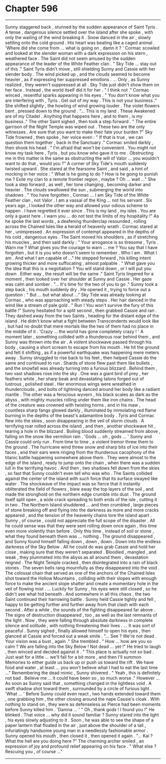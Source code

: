 
# Chapter 596


---

Sunny staggered back , stunned by the sudden appearance of Saint Tyris . A tense , dangerous silence settled over the island after she spoke , with only the wailing of the wind breaking it .
Snow danced in the air , slowly settling onto the cold ground .
His heart was beating like a caged animal .
'Where did she come from … what is going on , damn it ? '
Cormac scowled and looked at the slender woman with a dark expression on his stern , weathered face . The Saint did not seem amused by the sudden appearance of the leader of the White Feather clan .
" Sky Tide … stay out of this ."
Saint Tyris didn't move , still shielding Sunny and Cassie with her slender body . The wind picked up , and the clouds seemed to become heavier , as if expressing her suppressed emotions .
… Only , as Sunny realized , they weren't suppressed at all . Sky Tide just didn't show them on her face . Instead , the world itself did it for her .
" I think not ."
Cormac winced , resentful sparks appearing in his eyes .
" You don't know what you are interfering with , Tyris . Get out of my way . This is not your business ."
She shifted slightly , the howling of wind growing louder . The violet flowers bent , pressed down to the ground .
"... This is my land . These Awakened are of my Citadel . Anything that happens here , and to them , is my business ."
The other Saint sighed , then took a step forward .
" The entire garrison of the Night Temple was wiped out . These two are the only witnesses . Are sure that you want to make their fate your burden ?"
Sky Tide frowned , then spoke , her voice even :
" If that is true , we can question them together , back in the Sanctuary ."
Cormac smiled darkly , then shook his head .
" I'm afraid that won't be convenient . You might not know my task here , Tyris , but you know who gave it to me . Obstructing me in this matter is the same as obstructing the will of Valor … you wouldn't want to do that , would you ?"
A corner of Sky Tide's mouth suddenly twisted upward . She stared at the fearsome Saint , and said , a hint of mocking in her voice :
" What is he going to do ? How is he going to punish me ? Exile my clan to a remote frontier region , maybe ? Oh … wait …"
She took a step forward , as well , her tone changing , becoming darker and heavier . The clouds swallowed the sun , submerging the world into shadows .
" You have forgotten , Cormac … I am Sky Tide of the White Feather clan , not Valor . I am a vassal of the King … not his servant . Six years ago , I looked the other way and allowed your odious scheme to happen . I have regretted it ever since . This is my land , my isles . You are only a guest here . I warn you … do not test the limits of my hospitality !"
As he spoke the last words , a deafening thunderclap resounded , rolling across the Chained Isles like a herald of heavenly wrath .
Cormac stared at her , unimpressed . An expression of contempt appeared in the depths of his cold , dangerous eyes . The Saint moved his shoulders , as if stretching his muscles , and then said darkly :
" Your arrogance is so tiresome , Tyris . Warn me ? What gives you the courage to warn … me ? You say that I have forgotten , but it is you who doesn't seem to remember . Who I am . What I am . And what I am capable of …"
He stepped forward , his killing intent growing thicker and more suffocating , almost palpable .
" What gave you the idea that this is a negotiation ? You will stand down , or I will put you down . Either way , the result will be the same ."
Saint Tyris lingered for a moment , then looked over her shoulder at Sunny and Cassie . Her gaze was calm and somber .
"... It's time for the two of you to go ."
Sunny took a step back , his mouth suddenly dry . He opened it , trying to force out a question :
" But … but what about …"
Sky Tide was already looking at Cormac , who was approaching with steady steps . Her hair danced in the wind like a stream of pale gold .
" Run ! You won't survive the fury of this battle !"
Sunny hesitated for a split second , then grabbed Cassie and ran . They dashed away from the two Saints , heading for the distant edge of the island . He didn't know what a fight between Transcendents would look like , but had no doubt that mere mortals like the two of them had no place in the middle of it .
'Crazy … the world has gone completely crazy ! '
A moment later , something collided with a thunderous roar behind them , and Sunny was thrown into the air . A violent shockwave passed through his body , causing a short scream to escape from his mouth .
He hit the ground and felt it shifting , as if a powerful earthquake was happening mere meters away . Sunny struggled to rise back to his feet , then helped Cassie do the same and continued to run . Shards of stone flew past them like bullets , and the snowfall was already turning into a furious blizzard .
Behind them , two vast shadows rose into the sky .
One was a giant bird of prey , her feathers white , her sharp beak and devastating talons forged out of lustrous , polished steel . Her enormous wings were wreathed in thunderclouds , and bolts of lightning danced around her body like a radiant mantle .
The other was a ferocious wyvern , his black scales as dark as the abyss , with mighty muscles rolling under them like iron chains . The head of the creature was crowned with twisting horns , and in his maw , countless sharp fangs glowed darkly , illuminated by immolating red flame burning in the depths of the beast's adamantine body .
Tyris and Cormac flew into the skies , soon disappearing in the veil of storm clouds . A terrifying roar rolled across the island , and then , another shockwave hit , tearing a hole in the blizzard .
Boiling blood suddenly streamed from above , falling on the snow like vermilion rain .
'Gods … oh , gods … '
Sunny and Cassie could only run . From time to time , a violent tremor threw them to the ground . The hurricane wind threw snow and sharp bits of ice into their faces , and their ears were ringing from the thunderous cacophony of the titanic battle happening somewhere above them .
They were almost to the edge of the island , ready to jump onto the chain , when there was a sudden lull in the terrifying havoc .
And then , two shadows fell down from the skies , so fast that Sunny couldn't even tell who was who .
The Saints collided against the center of the island with such force that its surface swayed like water . The shockwave of the impact was so fierce that it instantly obliterated the field of flowers , blew away the top layers of the soil , and made the stronghold on the northern edge crumble into dust .
The ground itself split open , a wide crack spreading to both ends of the isle , cutting it in two .
The Northern Island shuddered … and then crumbled , large pieces of stone breaking off and flying into the darkness as more and more cracks appeared , and the tension of the heavenly chains tore the island apart .
Sunny , of course , could not appreciate the full scope of the disaster . All he could sense was that they were sent rolling down once again , this time even more violently than before . Only this time , instead of soil or stone , what they found beneath them was … nothing .
The ground disappeared , and Sunny found himself falling down , down , down . Down into the endless darkness of the Sky Below .
All he could do was grab Cassie and hold her close , making sure that they weren't separated .
Bloodied , mangled , and weak , they plummeted into the abyss as all around them , devastation reigned .
The Night Temple cracked , then disintegrated into a rain of black stones . The seven bells rang mournfully as they disappeared into the void .
The colossal chain that served as one of the anchors of the Chained Isles shot toward the Hollow Mountains , colliding with their slopes with enough force to make the ancient slope shatter and create a momentary hole in the veil of flowing mist .
… Luckily for Sunny , his eyes were still closed , so he didn't see what hid beneath .
And somewhere in all this chaos , the two Saint continued their harrowing battle .
Sunny held Cassie tightly and fell , happy to be getting further and further away from that clash with each second .
After a while , the sounds of the fighting disappeared far above .
The signs of destruction disappeared , too , as well as the last remnants of the light .
Now , they were falling through absolute darkness in complete silence and solitude , with nothing threatening their lives .
… It was sort of peaceful .
Sunny sighed , finally allowed himself to open his eyes , then glanced at Cassie and forced out a weak smile .
"... See ? We're not dead . Your vision was a bust , again ."
She trembled .
" How … how are you so calm ? We are falling into the Sky Below ! Not dead … yet !"
He tried to laugh , then winced and decided against it .
" This place is actually not so bad . Just wait for a little … we'll fall for a bit more , and then I'll summon Memories to either guide us back up or push us toward the rift . We have food and water , at least … you won't believe what I had to eat the last time …"
Remembering the dead mimic , Sunny shivered .
" Yeah , this is definitely not bad . Believe me … it could have been so , so much worse ."
However …
As soon as Sunny said that , something changed in the lightless void .
A swift shadow shot toward them , surrounded by a circle of furious light .
'What … '
Before Sunny could even react , two hands extended toward them , one grabbing him , the other closing around the nape Cassie's cloak .
With nothing to stand on , they were as defenseless as Pierce had been moments before Sunny killed him .
'Damna … '
" Oh , thank gods ! I found you !"
He blinked .
That voice … why did it sound familiar ?
Sunny stared into the light , his eyes slowly adjusting to it . Soon , he was able to see the shape of a paper lantern that floated in the air , just above the shoulder of a tall , infuriatingly handsome young man in a needlessly fashionable armor .
Sunny opened his mouth , then closed it , then opened it again .
"... Kai ? What the hell are you doing here ?"
The charming archer smiled , an expression of joy and profound relief appearing on his face .
" What else ? Rescuing you , of course …"

---

